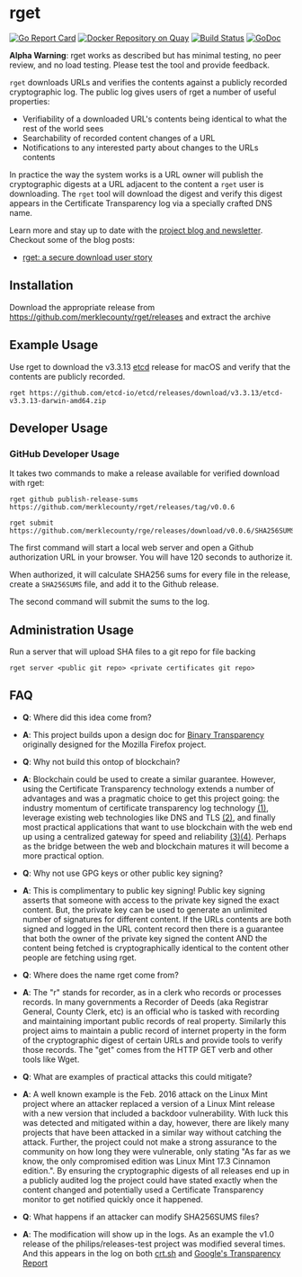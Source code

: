 # rget

[![Go Report Card](https://goreportcard.com/badge/github.com/merklecounty/rget)](https://goreportcard.com/report/github.com/merklecounty/rget)
[![Docker Repository on Quay](https://quay.io/repository/merklecounty/rget/status "Docker Repository on Quay")](https://quay.io/repository/merklecounty/rget)
[![Build Status](https://semaphoreci.com/api/v1/merklecounty/rget/branches/master/badge.svg)](https://semaphoreci.com/merklecounty/rget)
[![GoDoc](https://godoc.org/go.merklecounty.com/rget?status.svg)](https://godoc.org/go.merklecounty.com/rget)

**Alpha Warning**: rget works as described but has minimal testing, no peer review, and no load testing. Please test the tool and provide feedback.

`rget` downloads URLs and verifies the contents against a publicly recorded cryptographic log. The public log gives users of rget a number of useful properties:

- Verifiability of a downloaded URL's contents being identical to what the rest of the world sees
- Searchability of recorded content changes of a URL
- Notifications to any interested party about changes to the URLs contents

In practice the way the system works is a URL owner will publish the cryptographic digests at a URL adjacent to the content a `rget` user is downloading. The `rget` tool will download the digest and verify this digest appears in the Certificate Transparency log via a specially crafted DNS name.

Learn more and stay up to date with the [project blog and newsletter](https://merklecounty.substack.com/). Checkout some of the blog posts:

- [rget: a secure download user story](https://merklecounty.substack.com/p/rget-a-secure-download-user-story)

## Installation

Download the appropriate release from https://github.com/merklecounty/rget/releases and extract the archive

## Example Usage

Use rget to download the v3.3.13 [etcd](https://etcd.io) release for macOS and verify that the contents are publicly recorded.

```
rget https://github.com/etcd-io/etcd/releases/download/v3.3.13/etcd-v3.3.13-darwin-amd64.zip
```

## Developer Usage

### GitHub Developer Usage

It takes two commands to make a release available for verified download with rget:

```
rget github publish-release-sums https://github.com/merklecounty/rget/releases/tag/v0.0.6

rget submit https://github.com/merklecounty/rge/releases/download/v0.0.6/SHA256SUMS
```
The first command will start a local web server and open a Github authorization URL
in your browser. You will have 120 seconds to authorize it.

When authorized, it will calculate SHA256 sums for every file in the release,
create a `SHA256SUMS` file, and add it to the Github release.

The second command will submit the sums to the log.

## Administration Usage

Run a server that will upload SHA files to a git repo for file backing

```
rget server <public git repo> <private certificates git repo>
```

## FAQ

- **Q**: Where did this idea come from?
- **A**: This project builds upon a design doc for [Binary Transparency](https://wiki.mozilla.org/Security/Binary_Transparency) originally designed for the Mozilla Firefox project. 

- **Q**: Why not build this ontop of blockchain?
- **A**: Blockchain could be used to create a similar guarantee. However, using the Certificate Transparency technology extends a number of advantages and was a pragmatic choice to get this project going: the industry momentum of certificate transparency log technology [(1)](https://ct.cloudflare.com/about), leverage existing web technologies like DNS and TLS [(2)](https://www.certificate-transparency.org/how-ct-works), and finally most practical applications that want to use blockchain with the web end up using a centralized gateway for speed and reliability [(3)](https://blog.cloudflare.com/cloudflare-ethereum-gateway/)[(4)](https://infura.io/docs/ethereum/json-rpc/eth_blockNumber). Perhaps as the bridge between the web and blockchain matures it will become a more practical option.

- **Q**: Why not use GPG keys or other public key signing?
- **A**: This is complimentary to public key signing! Public key signing asserts that someone with access to the private key signed the exact content. But, the private key can be used to generate an unlimited number of signatures for different content. If the URLs contents are both signed and logged in the URL content record then there is a guarantee that both the owner of the private key signed the content AND the content being fetched is cryptographically identical to the content other people are fetching using rget.

- **Q**: Where does the name rget come from?
- **A**: The "r" stands for recorder, as in a clerk who records or processes records. In many governments a Recorder of Deeds (aka Registrar General, County Clerk, etc) is an official who is tasked with recording and maintaining important public records of real property. Similarly this project aims to maintain a public record of internet property in the form of the cryptographic digest of certain URLs and provide tools to verify those records. The "get" comes from the HTTP GET verb and other tools like Wget.

- **Q**: What are examples of practical attacks this could mitigate?
- **A**: A well known example is the Feb. 2016 attack on the Linux Mint project where an attacker replaced a version of a Linux Mint release with a new version that included a backdoor vulnerability. With luck this was detected and mitigated within a day, however, there are likely many projects that have been attacked in a similar way without catching the attack. Further, the project could not make a strong assurance to the community on how long they were vulnerable, only stating "As far as we know, the only compromised edition was Linux Mint 17.3 Cinnamon edition.". By ensuring the cryptographic digests of all releases end up in a publicly audited log the project could have stated exactly when the content changed and potentially used a Certificate Transparency monitor to get notified quickly once it happened.

- **Q**: What happens if an attacker can modify SHA256SUMS files?
- **A**: The modification will show up in the logs. As an example the v1.0 release of the philips/releases-test project was modified several times. And this appears in the log on both [crt.sh](https://crt.sh/?q=%.v1-0.releases-test.philips.github.com.recorder.merklecounty.com) and [Google's Transparency Report](https://transparencyreport.google.com/https/certificates?hl=en&cert_search_auth=&cert_search_cert=&cert_search=include_expired:false;include_subdomains:true;domain:v1-0.releases-test.philips.github.com.recorder.merklecounty.com&lu=cert_search)
